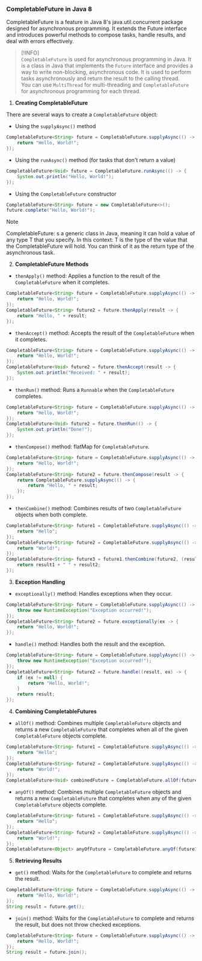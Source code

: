 ### CompletableFuture in Java 8

CompletableFuture is a feature in Java 8's java.util.concurrent package designed for asynchronous programming. It extends the Future interface and introduces powerful methods to compose tasks, handle results, and deal with errors effectively.

> [!INFO]  
> `CompletableFuture` is used for asynchronous programming in Java. It is a class in Java that implements the `Future` interface and provides a way to write non-blocking, asynchronous code. It is used to perform tasks asynchronously and return the result to the calling thread.  
> You can use `MultiThread` for multi-threading and `CompletableFuture` for asynchronous programming for each thread. 

1. **Creating CompletableFuture**

There are several ways to create a `CompletableFuture` object:
- Using the `supplyAsync()` method
```java
CompletableFuture<String> future = CompletableFuture.supplyAsync(() -> {
    return "Hello, World!";
});
```
- Using the `runAsync()` method (for tasks that don't return a value)
```java
CompletableFuture<Void> future = CompletableFuture.runAsync(() -> {
    System.out.println("Hello, World!");
});
```
- Using the `CompletableFuture` constructor
```java
CompletableFuture<String> future = new CompletableFuture<>();
future.complete("Hello, World!");
```

> [!NOTE]  
> CompletableFuture<T>: s a generic class in Java, meaning it can hold a value of any type T that you specify. In this context: T is the type of the value that the CompletableFuture will hold. You can think of it as the return type of the asynchronous task.
2. **CompletableFuture Methods**

- `thenApply()` method: Applies a function to the result of the `CompletableFuture` when it completes.
```java
CompletableFuture<String> future = CompletableFuture.supplyAsync(() -> {
    return "Hello, World!";
});
CompletableFuture<String> future2 = future.thenApply(result -> {
    return "Hello, " + result;
});
```
- `thenAccept()` method: Accepts the result of the `CompletableFuture` when it completes.
```java
CompletableFuture<String> future = CompletableFuture.supplyAsync(() -> {
    return "Hello, World!";
});
CompletableFuture<Void> future2 = future.thenAccept(result -> {
    System.out.println("Received: " + result);
});
```
- `thenRun()` method: Runs a `Runnable` when the `CompletableFuture` completes.
```java
CompletableFuture<String> future = CompletableFuture.supplyAsync(() -> {
    return "Hello, World!";
});
CompletableFuture<Void> future2 = future.thenRun(() -> {
    System.out.println("Done!");
});
```
- `thenCompose()` method: flatMap for `CompletableFuture`.
```java
CompletableFuture<String> future = CompletableFuture.supplyAsync(() -> {
    return "Hello, World!";
});
CompletableFuture<String> future2 = future.thenCompose(result -> {
    return CompletableFuture.supplyAsync(() -> {
        return "Hello, " + result;
    });
});
```
- `thenCombine()` method: Combines results of two `CompletableFuture` objects when both complete.
```java
CompletableFuture<String> future1 = CompletableFuture.supplyAsync(() -> {
    return "Hello";
});
CompletableFuture<String> future2 = CompletableFuture.supplyAsync(() -> {
    return "World!";
});
CompletableFuture<String> future3 = future1.thenCombine(future2, (result1, result2) -> {
    return result1 + " " + result2;
});
```

3. **Exception Handling**

- `exceptionally()` method: Handles exceptions when they occur.
```java
CompletableFuture<String> future = CompletableFuture.supplyAsync(() -> {
    throw new RuntimeException("Exception occurred!");
});
CompletableFuture<String> future2 = future.exceptionally(ex -> {
    return "Hello, World!";
});
```
- `handle()` method: Handles both the result and the exception.
```java
CompletableFuture<String> future = CompletableFuture.supplyAsync(() -> {
    throw new RuntimeException("Exception occurred!");
});
CompletableFuture<String> future2 = future.handle((result, ex) -> {
    if (ex != null) {
        return "Hello, World!";
    }
    return result;
});
```

4. **Combining CompletableFutures**

- `allOf()` method: Combines multiple `CompletableFuture` objects and returns a new `CompletableFuture` that completes when all of the given `CompletableFuture` objects complete.
```java
CompletableFuture<String> future1 = CompletableFuture.supplyAsync(() -> {
    return "Hello";
});
CompletableFuture<String> future2 = CompletableFuture.supplyAsync(() -> {
    return "World!";
});
CompletableFuture<Void> combinedFuture = CompletableFuture.allOf(future1, future2);
```
- `anyOf()` method: Combines multiple `CompletableFuture` objects and returns a new `CompletableFuture` that completes when any of the given `CompletableFuture` objects complete.
```java
CompletableFuture<String> future1 = CompletableFuture.supplyAsync(() -> {
    return "Hello";
});
CompletableFuture<String> future2 = CompletableFuture.supplyAsync(() -> {
    return "World!";
});
CompletableFuture<Object> anyOfFuture = CompletableFuture.anyOf(future1, future2);
```

5. **Retrieving Results**

- `get()` method: Waits for the `CompletableFuture` to complete and returns the result.
```java 
CompletableFuture<String> future = CompletableFuture.supplyAsync(() -> {
    return "Hello, World!";
});
String result = future.get();
```
- `join()` method: Waits for the `CompletableFuture` to complete and returns the result, but does not throw checked exceptions.
```java
CompletableFuture<String> future = CompletableFuture.supplyAsync(() -> {
    return "Hello, World!";
});
String result = future.join();
```
